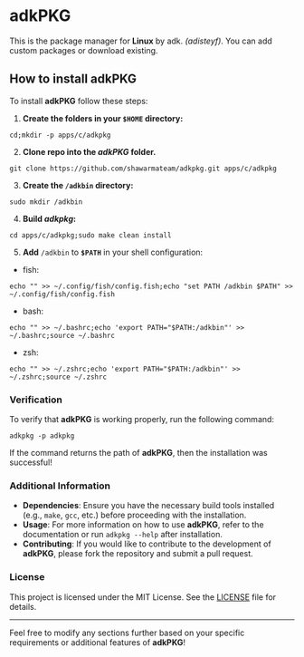 # adkPKG

This is the package manager for **Linux** by adk. *(adisteyf)*.
You can add custom packages or download existing.

## How to install adkPKG

To install **adkPKG** follow these steps:

1. **Create the folders in your `$HOME` directory:**

```
cd;mkdir -p apps/c/adkpkg
```

2. **Clone repo into the *adkPKG* folder.**

```
git clone https://github.com/shawarmateam/adkpkg.git apps/c/adkpkg
```

3. **Create the `/adkbin` directory:**

```
sudo mkdir /adkbin
```

4. **Build *adkpkg*:**

```
cd apps/c/adkpkg;sudo make clean install
```

5. **Add** `/adkbin` to **`$PATH`** in your shell configuration:

- fish:

```
echo "" >> ~/.config/fish/config.fish;echo "set PATH /adkbin $PATH" >> ~/.config/fish/config.fish
```

- bash:

```
echo "" >> ~/.bashrc;echo 'export PATH="$PATH:/adkbin"' >> ~/.bashrc;source ~/.bashrc
```

- zsh:

```
echo "" >> ~/.zshrc;echo 'export PATH="$PATH:/adkbin"' >> ~/.zshrc;source ~/.zshrc
```

### Verification

To verify that **adkPKG** is working properly, run the following command:

```shell
adkpkg -p adkpkg
```

If the command returns the path of **adkPKG**, then the installation was successful!

### Additional Information

- **Dependencies**: Ensure you have the necessary build tools installed (e.g., `make`, `gcc`, etc.) before proceeding with the installation.
- **Usage**: For more information on how to use **adkPKG**, refer to the documentation or run `adkpkg --help` after installation.
- **Contributing**: If you would like to contribute to the development of **adkPKG**, please fork the repository and submit a pull request.

### License

This project is licensed under the MIT License. See the [LICENSE](https://github.com/shawarmateam/adkpkg/blob/main/LICENSE) file for details.

---

Feel free to modify any sections further based on your specific requirements or additional features of **adkPKG**!
